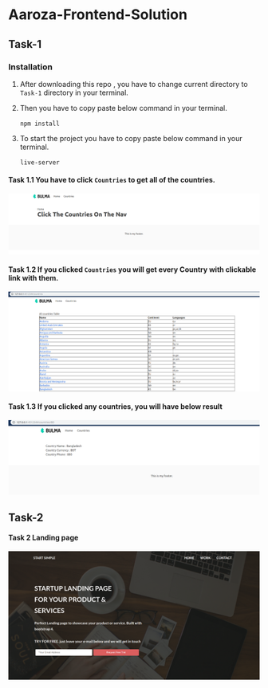 # Aaroza-Frontend-Solution

## Task-1

### Installation
1. After downloading this repo , you have to change current directory to  `Task-1` directory in your terminal.
2. Then you have to copy paste below command in your terminal.
    ```
    npm install
    ```
3. To start the project you have to copy paste below command in your terminal.

    ```
    live-server
    ```

#### Task 1.1 You have to click `Countries` to get all of the countries.

![Routes](Screenshot/Task-1.1.png)

#### Task 1.2 If you clicked `Countries` you will get every Country with clickable link with them.

![All Countries](Screenshot/Task-1.2.png)

#### Task 1.3 If you clicked any countries, you will have below result

![Single Country](Screenshot/Task-1.3.png)

## Task-2

#### Task 2 Landing page

![Landing Page](Screenshot/Task-2.png)